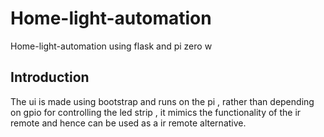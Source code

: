 # Home-light-automation
 Home-light-automation using flask and pi zero w

## Introduction
The ui is made using bootstrap and runs on the pi , rather than depending on gpio for controlling the led strip , it mimics the functionality of the ir remote and hence can be used as a ir remote alternative.
